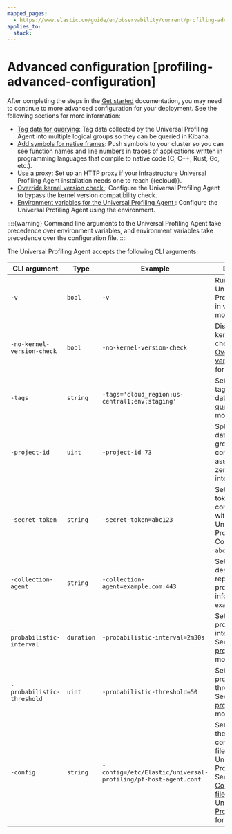 ```yaml
---
mapped_pages:
  - https://www.elastic.co/guide/en/observability/current/profiling-advanced-configuration.html
applies_to:
  stack:
---
```


# Advanced configuration [profiling-advanced-configuration]

After completing the steps in the [Get started](get-started-with-universal-profiling.md) documentation, you may need to continue to more advanced configuration for your deployment. See the following sections for more information:

* [Tag data for querying](tag-data-for-querying.md): Tag data collected by the Universal Profiling Agent into multiple logical groups so they can be queried in Kibana.
* [Add symbols for native frames](add-symbols-for-native-frames.md): Push symbols to your cluster so you can see function names and line numbers in traces of applications written in programming languages that compile to native code (C, C++, Rust, Go, etc.).
* [Use a proxy](use-proxy-with-universal-profiling-agent.md):  Set up an HTTP proxy if your infrastructure Universal Profiling Agent installation needs one to reach {{ecloud}}.
* [Override kernel version check ](override-kernel-version-check.md): Configure the Universal Profiling Agent to bypass the kernel version compatibility check.
* [Environment variables for the Universal Profiling Agent ](environment-variables-to-configure-universal-profiling-agent.md): Configure the Universal Profiling Agent using the environment.

::::{warning} 
Command line arguments to the Universal Profiling Agent take precedence over environment variables, and environment variables take precedence over the configuration file.
::::


The Universal Profiling Agent accepts the following CLI arguments:

| CLI argument | Type | Example | Description |
| --- | --- | --- | --- |
| `-v` | `bool` | `-v` | Run the Universal Profiling Agent in verbose mode. |
| `-no-kernel-version-check` | `bool` | `-no-kernel-version-check` | Disable the kernel version check. See [Override kernel version check ](override-kernel-version-check.md) for more details. |
| `-tags` | `string` | `-tags='cloud_region:us-central1;env:staging'` | Set specific tags. See [Tag data for querying](tag-data-for-querying.md) for more details. |
| `-project-id` | `uint` | `-project-id 73` | Splits profiling data into logical groups that you control. You can assign any non-zero, unsigned integer ⇐ 4095. |
| `-secret-token` | `string` | `-secret-token=abc123` | Set the secret token for communicating with the Universal Profiling Collector to `abc123`. |
| `-collection-agent` | `string` | `-collection-agent=example.com:443` | Set the destination for reporting profiling information to `example.com:443`. |
| `-probabilistic-interval` | `duration` | `-probabilistic-interval=2m30s` | Set the probabilistic interval to `2m30s`. See [Probabilistic profiling](configure-probabilistic-profiling.md) for more details. |
| `-probabilistic-threshold` | `uint` | `-probabilistic-threshold=50` | Set the probabilistic threshold to `50`. See [Probabilistic profiling](configure-probabilistic-profiling.md) for more details. |
| `-config` | `string` | `-config=/etc/Elastic/universal-profiling/pf-host-agent.conf` | Set the path for the configuration file of the Universal Profiling Agent. See [Configuration file of the Universal Profiling Agent](configuration-file-of-universal-profiling-agent.md) for more details. |







